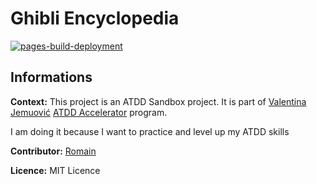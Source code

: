 # Ghibli Encyclopedia

[![pages-build-deployment](https://github.com/RomainChamb/ghibli-encyclopedia/actions/workflows/pages/pages-build-deployment/badge.svg)](https://github.com/RomainChamb/ghibli-encyclopedia/actions/workflows/pages/pages-build-deployment)

## Informations

**Context:** This project is an ATDD Sandbox project. It is part of [Valentina Jemuović](https://www.linkedin.com/in/valentinajemuovic) 
[ATDD Accelerator](https://atdd-accelerator.optivem.com/) program.

I am doing it because I want to practice and level up my ATDD skills

**Contributor:** [Romain](https://github.com/RomainChamb)

**Licence:** MIT Licence
